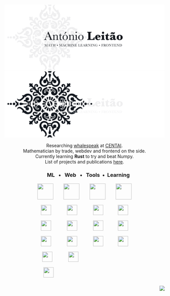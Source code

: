 <p align="center">
  <img src="assets/header_light.png#gh-light-mode-only" width="800"/>
  <img src="assets/header_dark.png#gh-dark-mode-only"width="800"/>
</p>
<p align="center">
  Researching <a href="https://www.projectceti.org/">whalespeak</a> at <a href="https://centai.eu/home">CENTAI</a>.<br>
  Mathematician by trade, webdev and frontend on the side.<br>
Currently learning <strong>Rust</strong> to try and beat Numpy.<br>
List of projects and publications <a href="https://Antonio-Leitao.github.io">here</a>.<br>
</p>
<!--
<p align="center"><img align="center" src="https://github-readme-stats.vercel.app/api/top-langs?username=antonio-leitao&show_icons=true&locale=en&layout=compact" alt="antonio-leitao" /></p>
-->

<h3 align = "center">
  <p>&nbsp;&nbsp;&emsp;ML&nbsp;&nbsp; • &nbsp;&nbsp;Web&nbsp;&nbsp; • &nbsp;&nbsp;Tools&nbsp; • &nbsp;Learning
</p>
</h3>

<p align="center">
  <img height="50" width="50" src="https://cdn.simpleicons.org/python" />&emsp;&emsp;
  <img height="50" width="50" src="https://cdn.simpleicons.org/javascript" />&emsp;&emsp;
  <img height="50" width="50" src="https://cdn.simpleicons.org/git" />&emsp;&emsp;
  <img height="50" width="50" src="https://cdn.simpleicons.org/rust/B2292D" />
</p>


<p align="center">
  <img height="32" width="32" src="https://cdn.simpleicons.org/tensorflow/gray" /> &emsp;&emsp;&emsp;
  <img height="32" width="32" src="https://cdn.simpleicons.org/svelte/gray" /> &emsp;&emsp;&emsp;
  <img height="32" width="32" src="https://cdn.simpleicons.org/github/gray" />&emsp;&emsp;&emsp;
  <img height="32" width="32" src="https://cdn.simpleicons.org/go/gray" />
</p>

<p align="center">
  <img height="32" width="32" src="https://cdn.simpleicons.org/numpy/gray" /> &emsp;&emsp;&emsp;
  <img height="32" width="32" src="https://cdn.simpleicons.org/html5/gray" /> &emsp;&emsp;&emsp;
  <img height="32" width="32" src="https://cdn.simpleicons.org/gnubash/gray" />&emsp;&emsp;&emsp;
  <img height="32" width="32" src="https://cdn.simpleicons.org/firebase/gray" />
</p>

<p align="center">
  <img height="32" width="32" src="https://cdn.simpleicons.org/scipy/gray" /> &emsp;&emsp;&emsp;
  <img height="32" width="32" src="https://cdn.simpleicons.org/css3/gray" /> &emsp;&emsp;&emsp;
  <img height="32" width="32" src="https://cdn.simpleicons.org/visualstudiocode/gray" />&emsp;&emsp;&emsp;
  <img height="32" width="32" src="https://cdn.simpleicons.org/flutter/gray" />
</p>
<p align="center">
  <img height="32" width="32" src="https://cdn.simpleicons.org/pandas/gray" /> &emsp;&emsp;&emsp;
  <img height="32" width="32" src="https://cdn.simpleicons.org/vite/gray" /> &emsp;&emsp;&emsp;
  &emsp;&emsp;&emsp;&emsp;
  &emsp;&emsp;&emsp;
</p>
<p align="center">
  <img height="32" width="32" src="https://cdn.simpleicons.org/scikitlearn/gray" /> &emsp;&emsp;&emsp;
  &emsp;&emsp;&emsp;&emsp;
  &emsp;&emsp;&emsp;&emsp;
  &emsp;&emsp;&emsp;&emsp;
</p>


<h3 align="right">
  
![](https://komarev.com/ghpvc/?username=Antonio-Leitao&style=flat)
  
</h3>





